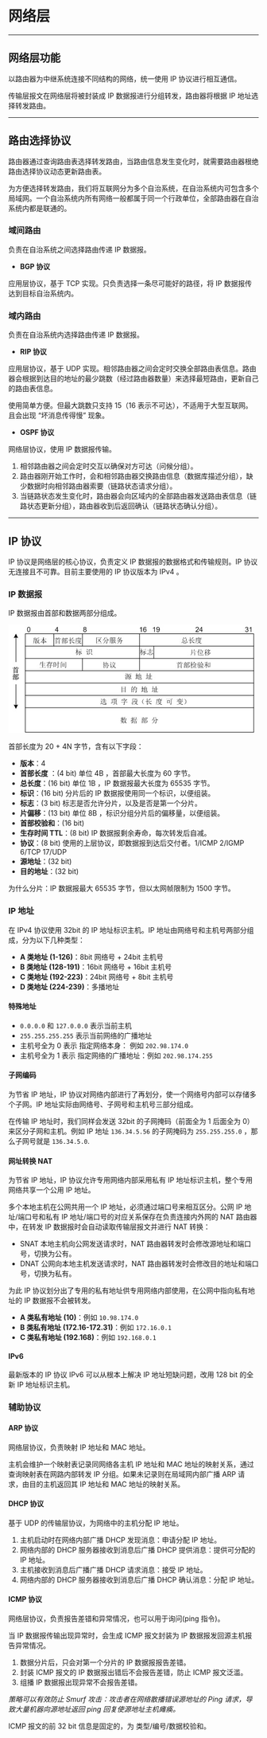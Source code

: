 # 网络层

---

## 网络层功能

以路由器为中继系统连接不同结构的网络，统一使用 IP 协议进行相互通信。

传输层报文在网络层将被封装成 IP 数据报进行分组转发，路由器将根据 IP 地址选择转发路由。

---

## 路由选择协议

路由器通过查询路由表选择转发路由，当路由信息发生变化时，就需要路由器根绝路由选择协议动态更新路由表。

为方便选择转发路由，我们将互联网分为多个自治系统，在自治系统内可包含多个局域网。一个自治系统内所有网络一般都属于同一个行政单位，全部路由器在自治系统内都是联通的。

### 域间路由

负责在自治系统之间选择路由传递 IP 数据报。

- **BGP 协议**

应用层协议，基于 TCP 实现。只负责选择一条尽可能好的路径，将 IP 数据报传达到目标自治系统内。

### 域内路由

负责在自治系统内选择路由传递 IP 数据报。

- **RIP 协议**

应用层协议，基于 UDP 实现。相邻路由器之间会定时交换全部路由表信息。路由器会根据到达目的地址的最少跳数（经过路由器数量）来选择最短路由，更新自己的路由表信息。

使用简单方便。但最大跳数只支持 15（16 表示不可达），不适用于大型互联网。且会出现 “坏消息传得慢” 现象。

- **OSPF 协议**

网络层协议，使用 IP 数据报传输。

1. 相邻路由器之间会定时交互以确保对方可达（问候分组）。
2. 路由器刚开始工作时，会和相邻路由器交换路由信息（数据库描述分组），缺少数据时向相邻路由器索要（链路状态请求分组）。
3. 当链路状态发生变化时，路由器会向区域内的全部路由器发送路由表信息（链路状态更新分组），路由器收到后返回确认（链路状态确认分组）。

---

## IP 协议

IP 协议是网络层的核心协议，负责定义 IP 数据报的数据格式和传输规则。IP 协议无连接且不可靠。目前主要使用的 IP 协议版本为
IPv4 。

### IP 数据报

IP 数据报由首部和数据两部分组成。

![分组](分组.png)

首部长度为 20 + 4N 字节，含有以下字段：

- **版本**：4
- **首部长度** ：(4 bit) 单位 4B ，首部最大长度为 60 字节。
- **总长度**：(16 bit) 单位 1B ，IP 数据报最大长度为 65535 字节。
- **标识**：(16 bit) 分片后的 IP 数据报使用同一个标识，以便组装。
- **标志**：(3 bit) 标志是否允许分片，以及是否是第一个分片。
- **片偏移**：(13 bit) 单位 8B ，标识分组分片后的偏移量，以便组装。
- **首部校验和**：(16 bit)
- **生存时间 TTL**：(8 bit) IP 数据报剩余寿命，每次转发后自减。
- **协议**：(8 bit) 使用的上层协议，即数据报到达后交付者。1/ICMP 2/IGMP 6/TCP 17/UDP
- **源地址**：(32 bit)
- **目的地址**：(32 bit)

为什么分片：IP 数据报最大 65535 字节，但以太网帧限制为 1500 字节。

### IP 地址

在 IPv4 协议使用 32bit 的 IP 地址标识主机。IP 地址由网络号和主机号两部分组成，分为以下几种类型：

- **A 类地址 (1-126)**：8bit 网络号 + 24bit 主机号
- **B 类地址 (128-191)**：16bit 网络号 + 16bit 主机号
- **C 类地址 (192-223)**：24bit 网络号 + 8bit 主机号
- **D 类地址 (224-239)**：多播地址

#### 特殊地址

- `0.0.0.0` 和 `127.0.0.0` 表示当前主机
- `255.255.255.255` 表示当前网络的广播地址
- 主机号全为 0 表示 指定网络本身： 例如 `202.98.174.0`
- 主机号全为 1 表示 指定网络的广播地址：例如 `202.98.174.255`

#### 子网编码

为节省 IP 地址，IP 协议对网络内部进行了再划分，使一个网络号内部可以存储多个子网。IP 地址实际由网络号、子网号和主机号三部分组成。

在传输 IP 地址时，我们同样会发送 32bit 的子网掩码（前面全为 1 后面全为 0）来区分子网和主机。例如 IP 地址 `136.34.5.56`
的子网掩码为 `255.255.255.0` ，那么子网号就是 `136.34.5.0`.

#### 网址转换 NAT

为节省 IP 地址，IP 协议允许专用网络内部采用私有 IP 地址标识主机，整个专用网络共享一个公用 IP 地址。

多个本地主机在公网共用一个 IP 地址，必须通过端口号来相互区分。公网 IP 地址/端口号和私有 IP 地址/端口号的对应关系保存在负责连接内外网的
NAT 路由器中，在转发 IP 数据报时会自动读取传输层报文并进行 NAT 转换：

- SNAT 本地主机向公网发送请求时，NAT 路由器转发时会修改源地址和端口号，切换为公有。
- DNAT 公网向本地主机发送请求时，NAT 路由器转发时会修改目的地址和端口号，切换为私有。

为此 IP 协议划分出了专用的私有地址供专用网络内部使用，在公网中指向私有地址的 IP 数据报不会被转发。

- **A 类私有地址 (10)**：例如 `10.98.174.0`
- **B 类私有地址 (172.16-172.31)**：例如 `172.16.0.1`
- **C 类私有地址 (192.168)**：例如 `192.168.0.1`

#### IPv6

最新版本的 IP 协议 IPv6 可以从根本上解决 IP 地址短缺问题，改用 128 bit 的全新 IP 地址标识主机。

### 辅助协议

#### ARP 协议

网络层协议，负责映射 IP 地址和 MAC 地址。

主机会维护一个映射表记录同网络各主机 IP 地址和 MAC 地址的映射关系，通过查询映射表在网路内部转发 IP 分组。如果未记录则在局域网内部广播
ARP 请求，由目的主机返回其 IP 地址和 MAC 地址的映射关系。

#### DHCP 协议

基于 UDP 的传输层协议，为网络中的主机分配 IP 地址。

1. 主机启动时在网络内部广播 DHCP 发现消息：申请分配 IP 地址。
2. 网络内部的 DHCP 服务器接收到消息后广播 DHCP 提供消息：提供可分配的 IP 地址。
3. 主机接收到消息后广播广播 DHCP 请求消息：接受 IP 地址。
4. 网络内部的 DHCP 服务器接收到消息后广播 DHCP 确认消息：分配 IP 地址。

#### ICMP 协议

网络层协议，负责报告差错和异常情况，也可以用于询问(ping 指令)。

当 IP 数据报传输出现异常时，会生成 ICMP 报文封装为 IP 数据报发回源主机报告异常情况。

1. 数据分片后，只会对第一个分片的 IP 数据报报告差错。
2. 封装 ICMP 报文的 IP 数据报出错后不会报告差错，防止 ICMP 报文泛滥。
3. 组播 IP 数据报出现异常不会报告差错。

*策略可以有效防止 Smurf 攻击：攻击者在网络散播错误源地址的 Ping 请求，导致大量机器向源地址返回 ping 回复使源地址主机瘫痪。*

ICMP 报文的前 32 bit 信息是固定的，为 类型/编号/数据校验和。










